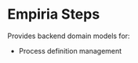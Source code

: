 ﻿Empiria Steps
=============

Provides backend domain models for:

* Process definition management

